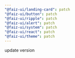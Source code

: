 ```yaml
---
"@faiz-ui/landing-card": patch
"@faiz-ui/button": patch
"@faiz-ui/ripple": patch
"@faiz-ui/alert": patch
"@faiz-ui/system": patch
"@faiz-ui/react": patch
"@faiz-ui/theme": patch
---
```


update version
